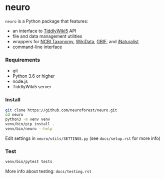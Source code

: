 # neuro
`neuro` is a Python package that features:

- an interface to <a href="https://tiddlywiki.com" target="_blank">TiddlyWiki5</a> API
- file and data management utilities
- wrappers for <a href="https://www.ncbi.nlm.nih.gov/taxonomy" target="_blank">NCBI Taxonomy</a>, <a href="https://www.wikidata.org" target="_blank">WikiData</a>, <a href="https://www.gbif.org" target="_blank">GBIF</a>, and <a href="https://www.inaturalist.org" target="_blank">iNaturalist</a>
- command-line interface 

### Requirements

- git
- Python 3.6 or higher
- node.js
- TiddlyWiki5 server

### Install

```bash
git clone https://github.com/neuroforest/neuro.git
cd neuro
python3 -m venv venv
venv/bin/pip install .
venv/bin/neuro --help
```

Edit settings in ``neuro/utils/SETTINGS.py`` (see ``docs/setup.rst`` for more info)

### Test

```bash
venv/bin/pytest tests
```

More info about testing: ``docs/testing.rst``
